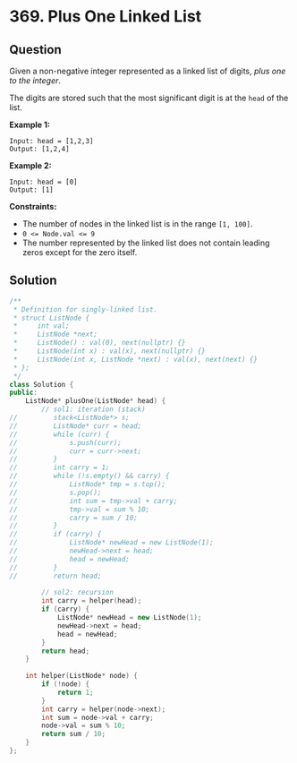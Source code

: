 # 369. Plus One Linked List

## Question

Given a non-negative integer represented as a linked list of digits, _plus one to the integer_.

The digits are stored such that the most significant digit is at the `head` of the list.

**Example 1:**

```text
Input: head = [1,2,3]
Output: [1,2,4]
```

**Example 2:**

```text
Input: head = [0]
Output: [1]
```

**Constraints:**

* The number of nodes in the linked list is in the range `[1, 100]`.
* `0 <= Node.val <= 9`
* The number represented by the linked list does not contain leading zeros except for the zero itself.

## Solution

```cpp
/**
 * Definition for singly-linked list.
 * struct ListNode {
 *     int val;
 *     ListNode *next;
 *     ListNode() : val(0), next(nullptr) {}
 *     ListNode(int x) : val(x), next(nullptr) {}
 *     ListNode(int x, ListNode *next) : val(x), next(next) {}
 * };
 */
class Solution {
public:
    ListNode* plusOne(ListNode* head) {
        // sol1: iteration (stack)
//         stack<ListNode*> s;
//         ListNode* curr = head;
//         while (curr) {
//             s.push(curr);
//             curr = curr->next;
//         }
//         int carry = 1;
//         while (!s.empty() && carry) {
//             ListNode* tmp = s.top();
//             s.pop();
//             int sum = tmp->val + carry;
//             tmp->val = sum % 10;
//             carry = sum / 10;
//         }
//         if (carry) {
//             ListNode* newHead = new ListNode(1);
//             newHead->next = head;
//             head = newHead;
//         }
//         return head;
        
        // sol2: recursion
        int carry = helper(head);
        if (carry) {
            ListNode* newHead = new ListNode(1);
            newHead->next = head;
            head = newHead;
        }
        return head;
    }
    
    int helper(ListNode* node) {
        if (!node) {
            return 1;
        }
        int carry = helper(node->next);
        int sum = node->val + carry;
        node->val = sum % 10;
        return sum / 10;
    }
};
```

